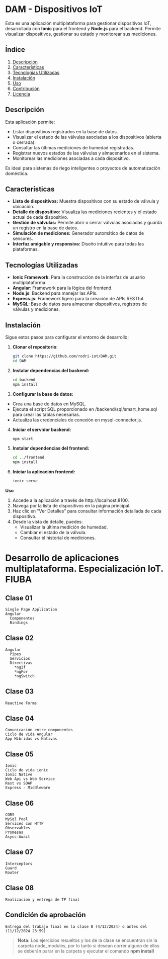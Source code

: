 # DAM - Dispositivos IoT

Esta es una aplicación multiplataforma para gestionar dispositivos IoT, desarrollada con **Ionic** para el frontend y **Node.js** para el backend. Permite visualizar dispositivos, gestionar su estado y monitorear sus mediciones.

## Índice

1. [Descripción](#descripción)
2. [Características](#características)
3. [Tecnologías Utilizadas](#tecnologías-utilizadas)
4. [Instalación](#instalación)
5. [Uso](#uso)
6. [Contribución](#contribución)
7. [Licencia](#licencia)

## Descripción

Esta aplicación permite:
- Listar dispositivos registrados en la base de datos.
- Visualizar el estado de las válvulas asociadas a los dispositivos (abierta o cerrada).
- Consultar las últimas mediciones de humedad registradas.
- Registrar nuevos estados de las válvulas y almacenarlos en el sistema.
- Monitorear las mediciones asociadas a cada dispositivo.

Es ideal para sistemas de riego inteligentes o proyectos de automatización doméstica.

## Características

- **Lista de dispositivos:** Muestra dispositivos con su estado de válvula y ubicación.
- **Detalle de dispositivo:** Visualiza las mediciones recientes y el estado actual de cada dispositivo.
- **Gestión de válvulas:** Permite abrir o cerrar válvulas asociadas y guarda un registro en la base de datos.
- **Simulación de mediciones:** Generador automático de datos de sensores.
- **Interfaz amigable y responsiva:** Diseño intuitivo para todas las plataformas.

## Tecnologías Utilizadas

- **Ionic Framework**: Para la construcción de la interfaz de usuario multiplataforma.
- **Angular**: Framework para la lógica del frontend.
- **Node.js**: Backend para manejar las APIs.
- **Express.js**: Framework ligero para la creación de APIs RESTful.
- **MySQL**: Base de datos para almacenar dispositivos, registros de válvulas y mediciones.

## Instalación

Sigue estos pasos para configurar el entorno de desarrollo:

1. **Clonar el repositorio**:
   ```bash
   git clone https://github.com/rodri-iot/DAM.git
   cd DAM
   
2. **Instalar dependencias del backend:**
    ```bash
    cd backend
    npm install

3. **Configurar la base de datos:**

- Crea una base de datos en MySQL.
- Ejecuta el script SQL proporcionado en /backend/sql/smart_home.sql para crear las tablas necesarias.
- Actualiza las credenciales de conexión en mysql-connector.js.

4. **Iniciar el servidor backend:**
    ```bash
    npm start

5. **Instalar dependencias del frontend:**
    ```bash
    cd ../frontend
    npm install

6. **Iniciar la aplicación frontend:**
    ```bash
    ionic serve

**Uso**
1. Accede a la aplicación a través de http://localhost:8100.
2. Navega por la lista de dispositivos en la página principal.
3. Haz clic en "Ver Detalles" para consultar información detallada de cada dispositivo.
4. Desde la vista de detalle, puedes:
    - Visualizar la última medición de humedad.
    - Cambiar el estado de la válvula.
    - Consultar el historial de mediciones.
    

# Desarrollo de aplicaciones multiplataforma. Especialización IoT. FIUBA

## Clase 01
    Single Page Application
    Angular
      Componentes
      Bindings

## Clase 02
    Angular
      Pipes
      Servicios
      Directivas
        *ngIf
        *ngFor
        *ngSwitch

## Clase 03
    Reactive Forms

## Clase 04
    Comunicación entre componentes
    Ciclo de vida Angular
    App Híbridas vs Nativas

## Clase 05
    Ionic
    Ciclo de vida ionic
    Ionic Native
    Web Api vs Web Service
    Rest vs SOAP
    Express - Middleware

## Clase 06
    CORS
    MySql Pool
    Services con HTTP
    Observables
    Promesas
    Async-Await

## Clase 07
    Interceptors
    Guard
    Router

## Clase 08
    Realización y entrega de TP final

## Condición de aprobación
    Entrega del trabajo final en la clase 8 (4/12/2024) o antes del (11/12/2024 23:59)

> **Nota:** Los ejercicios resueltos y los de la clase se encuentran sin la carpeta node_modules, por lo tanto si desean correr alguno de ellos se deberán parar en la carpeta y ejecutar el comando **npm install**
